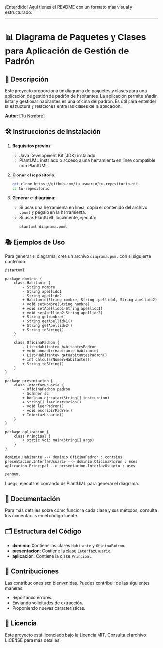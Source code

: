 ¡Entendido! Aquí tienes el README con un formato más visual y estructurado:

---

# 📊 Diagrama de Paquetes y Clases para Aplicación de Gestión de Padrón

## 📝 Descripción

Este proyecto proporciona un diagrama de paquetes y clases para una aplicación de gestión de padrón de habitantes. La aplicación permite añadir, listar y gestionar habitantes en una oficina del padrón. Es útil para entender la estructura y relaciones entre las clases de la aplicación.

**Autor:** [Tu Nombre]

## 🛠️ Instrucciones de Instalación

1. **Requisitos previos**:
   - Java Development Kit (JDK) instalado.
   - PlantUML instalado o acceso a una herramienta en línea compatible con PlantUML.

2. **Clonar el repositorio**:
   ```bash
   git clone https://github.com/tu-usuario/tu-repositorio.git
   cd tu-repositorio
   ```

3. **Generar el diagrama**:
   - Si usas una herramienta en línea, copia el contenido del archivo `.puml` y pégalo en la herramienta.
   - Si usas PlantUML localmente, ejecuta:
     ```bash
     plantuml diagrama.puml
     ```

## 📚 Ejemplos de Uso

Para generar el diagrama, crea un archivo `diagrama.puml` con el siguiente contenido:

```plantuml
@startuml

package dominio {
    class Habitante {
        - String nombre
        - String apellido1
        - String apellido2
        + Habitante(String nombre, String apellido1, String apellido2)
        + void setNombre(String nombre)
        + void setApellido1(String apellido1)
        + void setApellido2(String apellido2)
        + String getNombre()
        + String getApellido1()
        + String getApellido2()
        + String toString()
    }

    class OficinaPadron {
        - List<Habitante> habitantesPadron
        + void annadir(Habitante habitante)
        + List<Habitante> getHabitantesPadron()
        + int calcularNumeroHabitantes()
        + String toString()
    }
}

package presentacion {
    class InterfazUsuario {
        - OficinaPadron padron
        - Scanner sc
        + boolean ejecutar(String[] instruccion)
        + String[] leerInstrucion()
        - void leerPadron()
        - void escribirPadron()
        + InterfazUsuario()
    }
}

package aplicacion {
    class Principal {
        + static void main(String[] args)
    }
}

dominio.Habitante --> dominio.OficinaPadron : contains
presentacion.InterfazUsuario --> dominio.OficinaPadron : uses
aplicacion.Principal --> presentacion.InterfazUsuario : uses

@enduml
```

Luego, ejecuta el comando de PlantUML para generar el diagrama.

## 📖 Documentación

Para más detalles sobre cómo funciona cada clase y sus métodos, consulta los comentarios en el código fuente.

## 🗂️ Estructura del Código

- **dominio**: Contiene las clases `Habitante` y `OficinaPadron`.
- **presentacion**: Contiene la clase `InterfazUsuario`.
- **aplicacion**: Contiene la clase `Principal`.

## 🤝 Contribuciones

Las contribuciones son bienvenidas. Puedes contribuir de las siguientes maneras:
- Reportando errores.
- Enviando solicitudes de extracción.
- Proponiendo nuevas características.

## 📜 Licencia

Este proyecto está licenciado bajo la Licencia MIT. Consulta el archivo LICENSE para más detalles.


